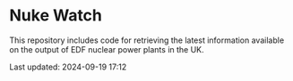 # Nuke Watch

This repository includes code for retrieving the latest information available on the output of EDF nuclear power plants in the UK.

Last updated: 2024-09-19 17:12